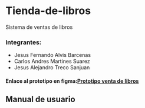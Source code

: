 # Tienda-de-libros
Sistema de ventas de libros

### Integrantes:
- Jesus Fernando Alvis Barcenas
- Carlos Andres Martines Suarez
- Jesus Alejandro Treco Sanjuan

#### Enlace al prototipo en figma:[Prototipo venta de libros](https://www.figma.com/design/1hgcunu93AFJ6x4CriRn05/Untitled?node-id=0-1&t=lXnqFyYhAfDmRU4Q-0)


## Manual de usuario
